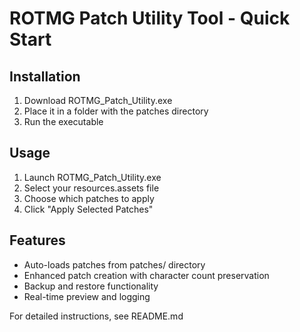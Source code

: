 # ROTMG Patch Utility Tool - Quick Start

## Installation
1. Download ROTMG_Patch_Utility.exe
2. Place it in a folder with the patches directory
3. Run the executable

## Usage
1. Launch ROTMG_Patch_Utility.exe
2. Select your resources.assets file
3. Choose which patches to apply
4. Click "Apply Selected Patches"

## Features
- Auto-loads patches from patches/ directory
- Enhanced patch creation with character count preservation
- Backup and restore functionality
- Real-time preview and logging

For detailed instructions, see README.md
